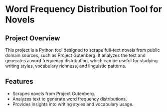 # Word Frequency Distribution Tool for Novels

## Project Overview
This project is a Python tool designed to scrape full-text novels from public domain sources, such as Project Gutenberg. It analyzes the text and generates a word frequency distribution, which can be useful for studying writing styles, vocabulary richness, and linguistic patterns.

## Features
- Scrapes novels from Project Gutenberg.
- Analyzes text to generate word frequency distributions.
- Provides insights into writing styles and vocabulary usage.